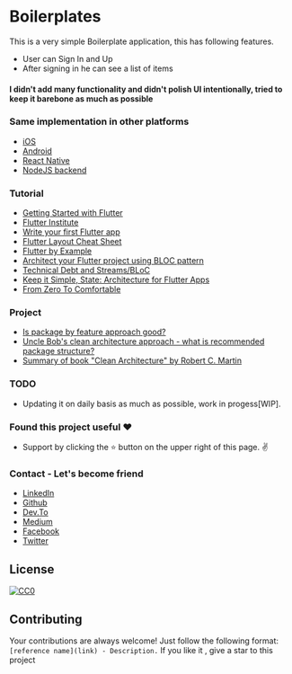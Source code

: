 # Boilerplates

This is a very simple Boilerplate application, this has following features.

  - User can Sign In and Up
  - After signing in he can see a list of items
  
  #### I didn't add many functionality and didn't polish UI intentionally, tried to keep it barebone as much as possible 
  
  ### Same implementation in other platforms
   - [iOS](https://github.com/simpleboilerplates/BooksDemoiOS) 
   - [Android](https://github.com/SimpleBoilerplates/Android) 
   - [React Native](https://github.com/SimpleBoilerplates/React-Native) 
   - [NodeJS backend](https://github.com/simpleboilerplates/BooksDemoNode) 

### Tutorial
   - [Getting Started with Flutter](https://www.raywenderlich.com/116-getting-started-with-flutter) 
   - [Flutter Institute](https://flutter.institute/) 
   - [Write your first Flutter app](https://flutter.dev/docs/get-started/codelab) 
   - [Flutter Layout Cheat Sheet](https://medium.com/flutter-community/flutter-layout-cheat-sheet-5363348d037e) 
   - [Flutter by Example](https://flutterbyexample.com/) 
   - [Architect your Flutter project using BLOC pattern](https://medium.com/flutterpub/architecting-your-flutter-project-bd04e144a8f1) 
   - [Technical Debt and Streams/BLoC](https://www.youtube.com/watch?v=fahC3ky_zW0&t=2s) 
   - [Keep it Simple, State: Architecture for Flutter Apps](https://www.youtube.com/watch?v=zKXz3pUkw9A) 
   - [From Zero To Comfortable](https://proandroiddev.com/flutter-from-zero-to-comfortable-6b1d6b2d20e)


### Project 

* [Is package by feature approach good?](https://stackoverflow.com/questions/11733267/is-package-by-feature-approach-good)
* [Uncle Bob's clean architecture approach - what is recommended package structure?](https://stackoverflow.com/questions/46884449/uncle-bobs-clean-architecture-approach-what-is-recommended-package-structure)
* [Summary of book "Clean Architecture" by Robert C. Martin](https://gist.github.com/navi25/336fcd2247ad0d3d22c2a1cc3961dcff)


### TODO
- Updating it on daily basis as much as possible, work in progess[WIP].

### Found this project useful :heart:
* Support by clicking the :star: button on the upper right of this page. :v:

### Contact - Let's become friend
- [LinkedIn](https://www.linkedin.com/in/sadmansamee/)
- [Github](https://github.com/Sadmansamee)
- [Dev.To](https://dev.to/sadmansamee)
- [Medium](https://medium.com/@sadmansamee)
- [Facebook](https://www.facebook.com/sameesadman)
- [Twitter](https://twitter.com/SameeSadman)


## License
[![CC0](http://mirrors.creativecommons.org/presskit/buttons/88x31/svg/cc-zero.svg)](https://creativecommons.org/publicdomain/zero/1.0/)


## Contributing

Your contributions are always welcome! Just follow the following format: `[reference name](link) - Description.` If you like it , give a star to this project
